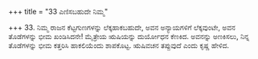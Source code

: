 +++
title = "33 ಎಣಿಸಬಹುದೇ ನಿಮ್ಮ"

+++
33. ನಿಮ್ಮ ರಾಜನ ಕೆಟ್ಟಗುಣಗಳನ್ನು ಲೆಕ್ಕಹಾಕಬಹುದೇ, ಅವನ ಅನ್ಯಾಯಗಳಿಗೆ ಲೆಕ್ಕವುಂಟೇ, ಅವನ ತೊಡೆಗಳನ್ನು ಭೀಮ ಖಂಡಿಸಿದನೇ! ಮೈತ್ರೇಯ ಋಷಿಯನ್ನು ದುರ್ಯೋಧನ ಕೆಣಕಿದ. ಅವನನ್ನು ಅಣಕಿಸಲು, ನಿನ್ನ ತೊಡೆಗಳನ್ನು ಭೀಮ ಕತ್ತರಿಸಿ ಹಾಕಲಿಯೆಂದು ಶಾಪಕೊಟ್ಟ. ಋಷಿವಚನ ತಪ್ಪುವುದೆ ಎಂದು ಕೃಷ್ಣ ಹೇಳಿದ.